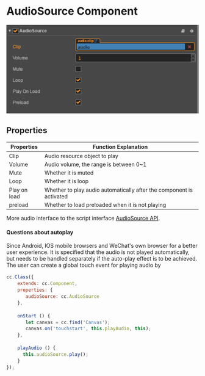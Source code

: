 # AudioSource Component

![](../audio/audio/audiosource.png)

## Properties

Properties          | Function Explanation
--                  | --
Clip                | Audio resource object to play
Volume              | Audio volume, the range is between 0~1
Mute                | Whether it is muted
Loop                | Whether it is loop
Play on load        | Whether to play audio automatically after the component is activated
preload             | Whether to load preloaded when it is not playing

More audio interface to the script interface [AudioSource API](../../../api/en/classes/AudioSource.html).

#### Questions about autoplay

Since Android, IOS mobile browsers and WeChat's own browser for a better user experience. It is specified that the audio is not played automatically, but needs to be handled separately if the auto-play effect is to be achieved. The user can create a global touch event for playing audio by

```js
cc.Class({
    extends: cc.Component,
    properties: {
       audioSource: cc.AudioSource
    },

    onStart () {
       let canvas = cc.find('Canvas');
       canvas.on('touchstart', this.playAudio, this);
    },
    
    playAudio () {
      this.audioSource.play();
    }
});
```
